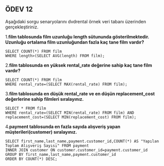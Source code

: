 ## ÖDEV 12

Aşağıdaki sorgu senaryolarını dvdrental örnek veri tabanı üzerinden gerçekleştiriniz.

1.**film tablosunda film uzunluğu length sütununda gösterilmektedir. Uzunluğu ortalama film uzunluğundan fazla kaç tane film vardır?**

```
SELECT COUNT(*) FROM film
WHERE length>(SELECT AVG(length) FROM film);
```

2.**film tablosunda en yüksek rental_rate değerine sahip kaç tane film vardır?**

```
SELECT COUNT(*) FROM film
WHERE rental_rate=(SELECT MAX(rental_rate) FROM film);
```
3.**film tablosunda en düşük rental_rate ve en düşün replacement_cost değerlerine sahip filmleri sıralayınız.**

```
SELECT * FROM film 
WHERE rental_rate=(SELECT MIN(rental_rate) FROM film) AND replacement_cost=(SELECT MIN(replacement_cost) FROM film);
```

4.**payment tablosunda en fazla sayıda alışveriş yapan müşterileri(customer) sıralayınız.**

```
SELECT first_name,last_name,payment.customer_id,COUNT(*) AS "Yapılan Toplam Alışveriş Sayısı" FROM payment
INNER JOIN customer ON customer.customer_id=payment.customer_id
GROUP BY first_name,last_name,payment.customer_id
ORDER BY COUNT(*) DESC;

```

